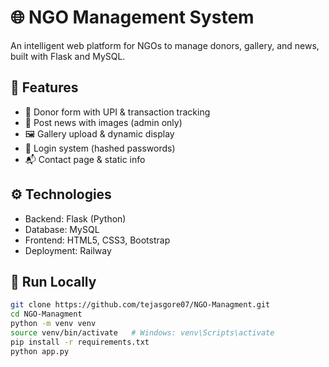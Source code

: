 # 🌐 NGO Management System

An intelligent web platform for NGOs to manage donors, gallery, and news, built with Flask and MySQL.

## 📌 Features

- 💸 Donor form with UPI & transaction tracking
- 📰 Post news with images (admin only)
- 🖼️ Gallery upload & dynamic display
- 🔐 Login system (hashed passwords)
- 📬 Contact page & static info

## ⚙️ Technologies

- Backend: Flask (Python)
- Database: MySQL
- Frontend: HTML5, CSS3, Bootstrap
- Deployment: Railway

## 🚀 Run Locally

```bash
git clone https://github.com/tejasgore07/NGO-Managment.git
cd NGO-Managment
python -m venv venv
source venv/bin/activate   # Windows: venv\Scripts\activate
pip install -r requirements.txt
python app.py
